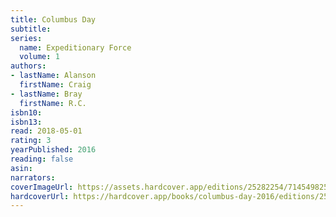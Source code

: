 ```yaml
---
title: Columbus Day
subtitle:
series:
  name: Expeditionary Force
  volume: 1
authors:
- lastName: Alanson
  firstName: Craig
- lastName: Bray
  firstName: R.C.
isbn10:
isbn13:
read: 2018-05-01
rating: 3
yearPublished: 2016
reading: false
asin:
narrators:
coverImageUrl: https://assets.hardcover.app/editions/25282254/714549825438253.jpg
hardcoverUrl: https://hardcover.app/books/columbus-day-2016/editions/25282254
---
```

